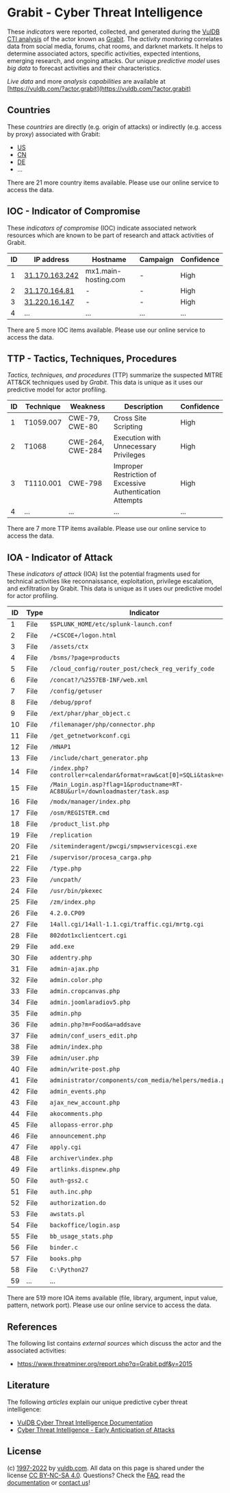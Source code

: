 # Grabit - Cyber Threat Intelligence

These _indicators_ were reported, collected, and generated during the [VulDB CTI analysis](https://vuldb.com/?kb.cti) of the actor known as [Grabit](https://vuldb.com/?actor.grabit). The _activity monitoring_ correlates data from social media, forums, chat rooms, and darknet markets. It helps to determine associated actors, specific activities, expected intentions, emerging research, and ongoing attacks. Our unique _predictive model_ uses _big data_ to forecast activities and their characteristics.

_Live data_ and more _analysis capabilities_ are available at [https://vuldb.com/?actor.grabit](https://vuldb.com/?actor.grabit)

## Countries

These _countries_ are directly (e.g. origin of attacks) or indirectly (e.g. access by proxy) associated with Grabit:

* [US](https://vuldb.com/?country.us)
* [CN](https://vuldb.com/?country.cn)
* [DE](https://vuldb.com/?country.de)
* ...

There are 21 more country items available. Please use our online service to access the data.

## IOC - Indicator of Compromise

These _indicators of compromise_ (IOC) indicate associated network resources which are known to be part of research and attack activities of Grabit.

ID | IP address | Hostname | Campaign | Confidence
-- | ---------- | -------- | -------- | ----------
1 | [31.170.163.242](https://vuldb.com/?ip.31.170.163.242) | mx1.main-hosting.com | - | High
2 | [31.170.164.81](https://vuldb.com/?ip.31.170.164.81) | - | - | High
3 | [31.220.16.147](https://vuldb.com/?ip.31.220.16.147) | - | - | High
4 | ... | ... | ... | ...

There are 5 more IOC items available. Please use our online service to access the data.

## TTP - Tactics, Techniques, Procedures

_Tactics, techniques, and procedures_ (TTP) summarize the suspected MITRE ATT&CK techniques used by _Grabit_. This data is unique as it uses our predictive model for actor profiling.

ID | Technique | Weakness | Description | Confidence
-- | --------- | -------- | ----------- | ----------
1 | T1059.007 | CWE-79, CWE-80 | Cross Site Scripting | High
2 | T1068 | CWE-264, CWE-284 | Execution with Unnecessary Privileges | High
3 | T1110.001 | CWE-798 | Improper Restriction of Excessive Authentication Attempts | High
4 | ... | ... | ... | ...

There are 7 more TTP items available. Please use our online service to access the data.

## IOA - Indicator of Attack

These _indicators of attack_ (IOA) list the potential fragments used for technical activities like reconnaissance, exploitation, privilege escalation, and exfiltration by Grabit. This data is unique as it uses our predictive model for actor profiling.

ID | Type | Indicator | Confidence
-- | ---- | --------- | ----------
1 | File | `$SPLUNK_HOME/etc/splunk-launch.conf` | High
2 | File | `/+CSCOE+/logon.html` | High
3 | File | `/assets/ctx` | Medium
4 | File | `/bsms/?page=products` | High
5 | File | `/cloud_config/router_post/check_reg_verify_code` | High
6 | File | `/concat?/%2557EB-INF/web.xml` | High
7 | File | `/config/getuser` | High
8 | File | `/debug/pprof` | Medium
9 | File | `/ext/phar/phar_object.c` | High
10 | File | `/filemanager/php/connector.php` | High
11 | File | `/get_getnetworkconf.cgi` | High
12 | File | `/HNAP1` | Low
13 | File | `/include/chart_generator.php` | High
14 | File | `/index.php?controller=calendar&format=raw&cat[0]=SQLi&task=events` | High
15 | File | `/Main_Login.asp?flag=1&productname=RT-AC88U&url=/downloadmaster/task.asp` | High
16 | File | `/modx/manager/index.php` | High
17 | File | `/osm/REGISTER.cmd` | High
18 | File | `/product_list.php` | High
19 | File | `/replication` | Medium
20 | File | `/siteminderagent/pwcgi/smpwservicescgi.exe` | High
21 | File | `/supervisor/procesa_carga.php` | High
22 | File | `/type.php` | Medium
23 | File | `/uncpath/` | Medium
24 | File | `/usr/bin/pkexec` | High
25 | File | `/zm/index.php` | High
26 | File | `4.2.0.CP09` | Medium
27 | File | `14all.cgi/14all-1.1.cgi/traffic.cgi/mrtg.cgi` | High
28 | File | `802dot1xclientcert.cgi` | High
29 | File | `add.exe` | Low
30 | File | `addentry.php` | Medium
31 | File | `admin-ajax.php` | High
32 | File | `admin.color.php` | High
33 | File | `admin.cropcanvas.php` | High
34 | File | `admin.joomlaradiov5.php` | High
35 | File | `admin.php` | Medium
36 | File | `admin.php?m=Food&a=addsave` | High
37 | File | `admin/conf_users_edit.php` | High
38 | File | `admin/index.php` | High
39 | File | `admin/user.php` | High
40 | File | `admin/write-post.php` | High
41 | File | `administrator/components/com_media/helpers/media.php` | High
42 | File | `admin_events.php` | High
43 | File | `ajax_new_account.php` | High
44 | File | `akocomments.php` | High
45 | File | `allopass-error.php` | High
46 | File | `announcement.php` | High
47 | File | `apply.cgi` | Medium
48 | File | `archiver\index.php` | High
49 | File | `artlinks.dispnew.php` | High
50 | File | `auth-gss2.c` | Medium
51 | File | `auth.inc.php` | Medium
52 | File | `authorization.do` | High
53 | File | `awstats.pl` | Medium
54 | File | `backoffice/login.asp` | High
55 | File | `bb_usage_stats.php` | High
56 | File | `binder.c` | Medium
57 | File | `books.php` | Medium
58 | File | `C:\Python27` | Medium
59 | ... | ... | ...

There are 519 more IOA items available (file, library, argument, input value, pattern, network port). Please use our online service to access the data.

## References

The following list contains _external sources_ which discuss the actor and the associated activities:

* https://www.threatminer.org/report.php?q=Grabit.pdf&y=2015

## Literature

The following _articles_ explain our unique predictive cyber threat intelligence:

* [VulDB Cyber Threat Intelligence Documentation](https://vuldb.com/?kb.cti)
* [Cyber Threat Intelligence - Early Anticipation of Attacks](https://www.scip.ch/en/?labs.20201022)

## License

(c) [1997-2022](https://vuldb.com/?kb.changelog) by [vuldb.com](https://vuldb.com/?kb.about). All data on this page is shared under the license [CC BY-NC-SA 4.0](https://creativecommons.org/licenses/by-nc-sa/4.0/). Questions? Check the [FAQ](https://vuldb.com/?kb.faq), read the [documentation](https://vuldb.com/?kb) or [contact us](https://vuldb.com/?contact)!
